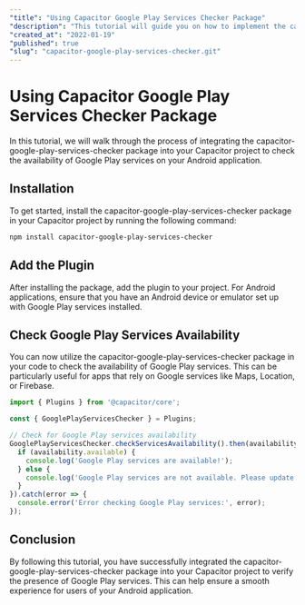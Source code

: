 ```yaml
---
"title": "Using Capacitor Google Play Services Checker Package"
"description": "This tutorial will guide you on how to implement the capacitor-google-play-services-checker package in your Capacitor project to verify the availability of Google Play services within your Android application."
"created_at": "2022-01-19"
"published": true
"slug": "capacitor-google-play-services-checker.git"
---
```


# Using Capacitor Google Play Services Checker Package

In this tutorial, we will walk through the process of integrating the capacitor-google-play-services-checker package into your Capacitor project to check the availability of Google Play services on your Android application.

## Installation

To get started, install the capacitor-google-play-services-checker package in your Capacitor project by running the following command:

```bash
npm install capacitor-google-play-services-checker
```

## Add the Plugin

After installing the package, add the plugin to your project. For Android applications, ensure that you have an Android device or emulator set up with Google Play services installed.

## Check Google Play Services Availability

You can now utilize the capacitor-google-play-services-checker package in your code to check the availability of Google Play services. This can be particularly useful for apps that rely on Google services like Maps, Location, or Firebase.

```javascript
import { Plugins } from '@capacitor/core';

const { GooglePlayServicesChecker } = Plugins;

// Check for Google Play services availability
GooglePlayServicesChecker.checkServicesAvailability().then(availability => {
  if (availability.available) {
    console.log('Google Play services are available!');
  } else {
    console.log('Google Play services are not available. Please update.');
  }
}).catch(error => {
  console.error('Error checking Google Play services:', error);
});
```

## Conclusion

By following this tutorial, you have successfully integrated the capacitor-google-play-services-checker package into your Capacitor project to verify the presence of Google Play services. This can help ensure a smooth experience for users of your Android application.